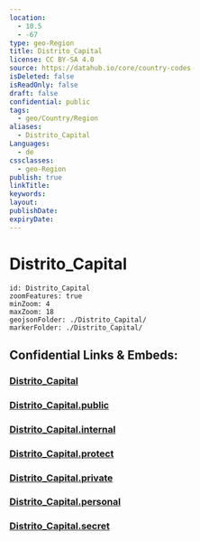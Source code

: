 ```yaml
---
location:
  - 10.5
  - -67
type: geo-Region
title: Distrito_Capital
license: CC BY-SA 4.0
source: https://datahub.io/core/country-codes
isDeleted: false
isReadOnly: false
draft: false
confidential: public
tags:
  - geo/Country/Region
aliases:
  - Distrito_Capital
Languages:
  - de
cssclasses:
  - geo-Region
publish: true
linkTitle:
keywords:
layout:
publishDate:
expiryDate:
---
```


# Distrito_Capital

```leaflet
id: Distrito_Capital
zoomFeatures: true 
minZoom: 4 
maxZoom: 18
geojsonFolder: ./Distrito_Capital/
markerFolder: ./Distrito_Capital/
```


## Confidential Links & Embeds: 

### [Distrito_Capital](/_Standards/Earth/Continent/America~South/Venezuela/States~Venezuela/Distrito_Capital.md) 

### [Distrito_Capital.public](/_public/Earth/Continent/America~South/Venezuela/States~Venezuela/Distrito_Capital.public.md) 

### [Distrito_Capital.internal](/_internal/Earth/Continent/America~South/Venezuela/States~Venezuela/Distrito_Capital.internal.md) 

### [Distrito_Capital.protect](/_protect/Earth/Continent/America~South/Venezuela/States~Venezuela/Distrito_Capital.protect.md) 

### [Distrito_Capital.private](/_private/Earth/Continent/America~South/Venezuela/States~Venezuela/Distrito_Capital.private.md) 

### [Distrito_Capital.personal](/_personal/Earth/Continent/America~South/Venezuela/States~Venezuela/Distrito_Capital.personal.md) 

### [Distrito_Capital.secret](/_secret/Earth/Continent/America~South/Venezuela/States~Venezuela/Distrito_Capital.secret.md)

